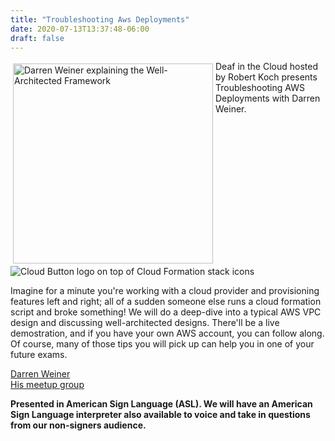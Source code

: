 ```yaml
---
title: "Troubleshooting Aws Deployments"
date: 2020-07-13T13:37:48-06:00
draft: false
---
```


<img alt="Darren Weiner explaining the Well-Architected Framework" src="//deafinthecloud.com/images/darren_weiner_waf.jpg" style="float:left; padding: 4px;height:320px;">

Deaf in the Cloud hosted by Robert Koch presents Troubleshooting AWS Deployments with Darren Weiner.
<img alt="Cloud Button logo on top of Cloud Formation stack icons" src="//deafinthecloud.com/images/cloudformationicons.png">

Imagine for a minute you're working with a cloud provider and provisioning features left and right; all of a sudden someone else runs a cloud formation script and broke something! We will do a deep-dive into a typical AWS VPC design and discussing well-architected designs. There'll be a live demostration, and if you have your own AWS account, you can follow along. Of course, many of those tips you will pick up can help you in one of your future exams.

<a href="https://www.linkedin.com/in/darren-weiner/">Darren Weiner</a><br />
<a href="https://www.meetup.com/Amazon-Web-Services-AWS-Hands-On-Troubleshooting">His meetup group</a>

<strong> Presented in American Sign Language (ASL). We will have an American Sign Language interpreter also available to voice and take in questions from our non-signers audience.</strong>
   